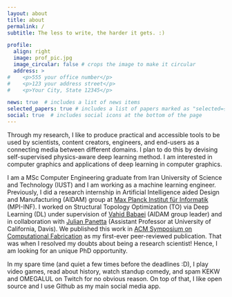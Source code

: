 ```yaml
---
layout: about
title: about
permalink: /
subtitle: The less to write, the harder it gets. :)

profile:
  align: right
  image: prof_pic.jpg
  image_circular: false # crops the image to make it circular
  address: >
#    <p>555 your office number</p>
#    <p>123 your address street</p>
#    <p>Your City, State 12345</p>

news: true  # includes a list of news items
selected_papers: true # includes a list of papers marked as "selected={true}"
social: true  # includes social icons at the bottom of the page
---
```


Through my research, I like to produce practical and accessible tools to be used by scientists, content creators, engineers, and end-users as a connecting media between different domains. I plan to do this by devising self-supervised physics-aware deep learning method. I am interested in computer graphics and applications of deep learning in computer graphics.

I am a MSc Computer Engineering graduate from Iran University of Science and Technology (IUST) and I am working as a machine learning engineer. Previously, I did a research internship in Artificial Intelligence aided Design and Manufacturing (AIDAM) group at <a href="https://www.mpi-inf.mpg.de/home/">Max Planck Institut für Informatik</a> (MPI-INF). I worked on Structural Topology Optimization (TO) via Deep Learning (DL) under supervision of <a href="https://aidam.mpi-inf.mpg.de/?view=people_vahid">Vahid Babaei</a> (AIDAM group leader) and in collaboration with <a href="https://julianpanetta.com/">Julian Panetta</a> (Assistant Professor at University of California, Davis). We published this work in <a href="https://scf.acm.org/2022/">ACM Symposium on Computational Fabrication</a> as my first-ever peer-reviewed publication. That was when I resolved my doubts about being a research scientist! Hence, I am looking for an unique PhD opportunity.

In my spare time (and quiet a few times before the deadlines :D), I play video games, read about history, watch standup comedy, and spam KEKW and OMEGALUL on Twitch for no obvious reason. On top of that, I like open source and I use Github as my main social media app.
